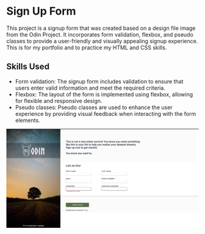 # Sign Up Form

This project is a signup form that was created based on a design file image from the Odin Project. It incorporates form validation, flexbox, and pseudo classes to provide a user-friendly and visually appealing signup experience. This is for my portfolio and to practice my HTML and CSS skills.

## Skills Used

- Form validation: The signup form includes validation to ensure that users enter valid information and meet the required criteria.
- Flexbox: The layout of the form is implemented using flexbox, allowing for flexible and responsive design.
- Pseudo classes: Pseudo classes are used to enhance the user experience by providing visual feedback when interacting with the form elements.

![Image of the sign up form](./Screenshot%20from%202024-01-07%2015-40-51.png)


